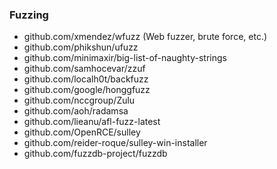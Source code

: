 ### Fuzzing

- github.com/xmendez/wfuzz (Web fuzzer, brute force, etc.)
- github.com/phikshun/ufuzz
- github.com/minimaxir/big-list-of-naughty-strings
- github.com/samhocevar/zzuf
- github.com/localh0t/backfuzz
- github.com/google/honggfuzz
- github.com/nccgroup/Zulu
- github.com/aoh/radamsa
- github.com/lieanu/afl-fuzz-latest
- github.com/OpenRCE/sulley
- github.com/reider-roque/sulley-win-installer
- github.com/fuzzdb-project/fuzzdb
